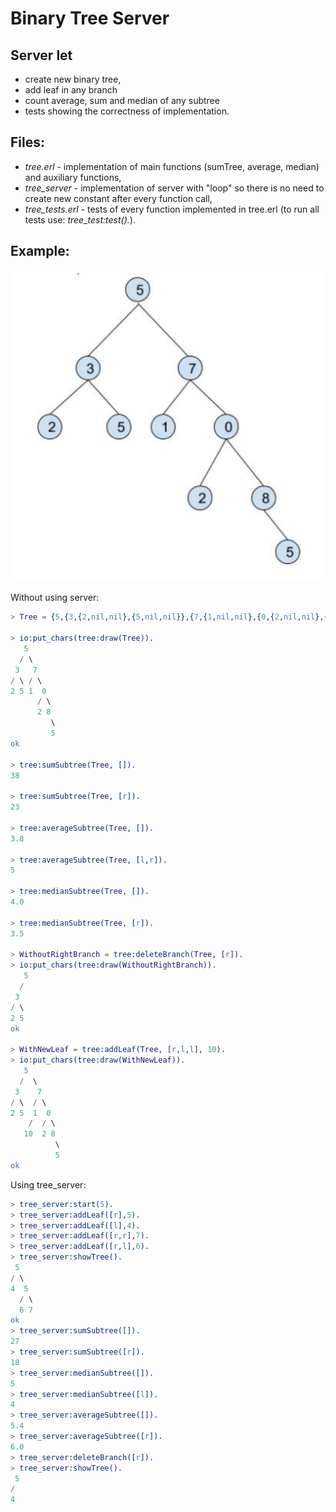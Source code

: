 # Binary Tree Server

## Server let
 - create new binary tree,
 - add leaf in any branch 
 - count average, sum and median of any subtree
 - tests showing the correctness of implementation.

## Files:
 - *tree.erl* - implementation of main functions (sumTree, average, median) and auxiliary functions,
 - *tree_server* - implementation of server with "loop" so there is no need to create new constant after every function call,
 - *tree_tests.erl* - tests of every function implemented in tree.erl (to run all tests use: *tree_test:test().*).

## Example:
![](Tree.PNG)

Without using server:
```erlang
> Tree = {5,{3,{2,nil,nil},{5,nil,nil}},{7,{1,nil,nil},{0,{2,nil,nil},{8,nil,{5,nil,nil}}}}}.

> io:put_chars(tree:draw(Tree)).
   5
  / \
 3   7
/ \ / \
2 5 1  0
      / \
      2 8
         \
         5
ok

> tree:sumSubtree(Tree, []).
38

> tree:sumSubtree(Tree, [r]).
23

> tree:averageSubtree(Tree, []).
3.8

> tree:averageSubtree(Tree, [l,r]).
5

> tree:medianSubtree(Tree, []).
4.0

> tree:medianSubtree(Tree, [r]).
3.5

> WithoutRightBranch = tree:deleteBranch(Tree, [r]).
> io:put_chars(tree:draw(WithoutRightBranch)).
   5
  /
 3
/ \
2 5
ok

> WithNewLeaf = tree:addLeaf(Tree, [r,l,l], 10).
> io:put_chars(tree:draw(WithNewLeaf)).
   5
  /  \
 3    7
/ \  / \
2 5  1  0
    /  / \
   10  2 8
          \
          5
ok
```

Using tree_server:
```erlang
> tree_server:start(5).
> tree_server:addLeaf([r],5).
> tree_server:addLeaf([l],4).
> tree_server:addLeaf([r,r],7).
> tree_server:addLeaf([r,l],6).
> tree_server:showTree().
 5
/ \
4  5
  / \
  6 7
ok
> tree_server:sumSubtree([]).
27
> tree_server:sumSubtree([r]).
18
> tree_server:medianSubtree([]).
5
> tree_server:medianSubtree([l]).
4
> tree_server:averageSubtree([]).
5.4
> tree_server:averageSubtree([r]).
6.0
> tree_server:deleteBranch([r]).
> tree_server:showTree().
 5
/
4
```
